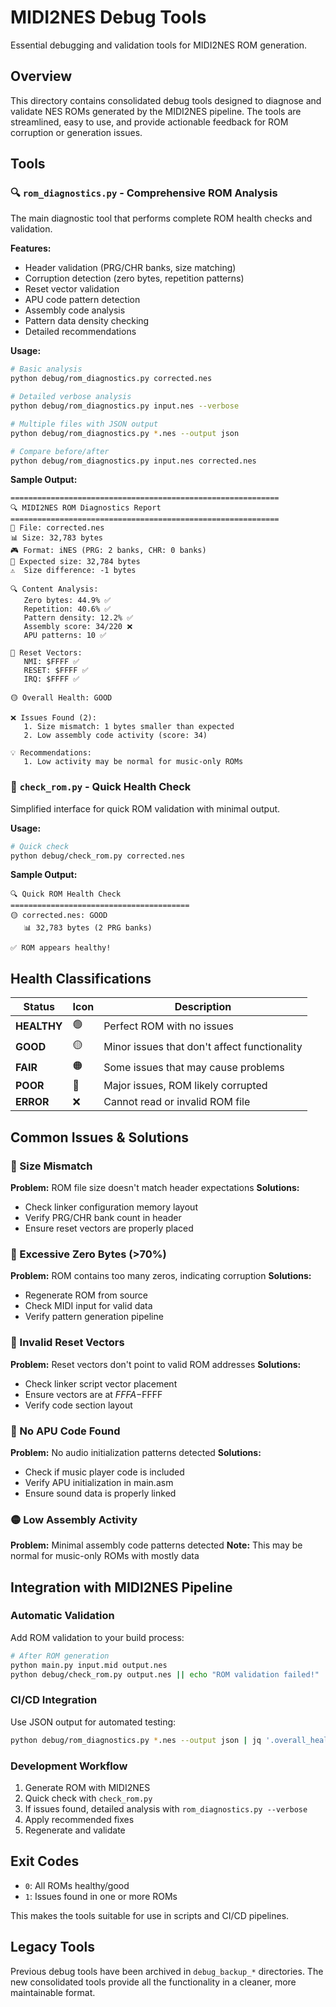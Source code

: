 # MIDI2NES Debug Tools

Essential debugging and validation tools for MIDI2NES ROM generation.

## Overview

This directory contains consolidated debug tools designed to diagnose and validate NES ROMs generated by the MIDI2NES pipeline. The tools are streamlined, easy to use, and provide actionable feedback for ROM corruption or generation issues.

## Tools

### 🔍 `rom_diagnostics.py` - Comprehensive ROM Analysis

The main diagnostic tool that performs complete ROM health checks and validation.

**Features:**
- Header validation (PRG/CHR banks, size matching)
- Corruption detection (zero bytes, repetition patterns)
- Reset vector validation
- APU code pattern detection  
- Assembly code analysis
- Pattern data density checking
- Detailed recommendations

**Usage:**
```bash
# Basic analysis
python debug/rom_diagnostics.py corrected.nes

# Detailed verbose analysis  
python debug/rom_diagnostics.py input.nes --verbose

# Multiple files with JSON output
python debug/rom_diagnostics.py *.nes --output json

# Compare before/after
python debug/rom_diagnostics.py input.nes corrected.nes
```

**Sample Output:**
```
============================================================
🔍 MIDI2NES ROM Diagnostics Report
============================================================
📁 File: corrected.nes
📊 Size: 32,783 bytes
🎮 Format: iNES (PRG: 2 banks, CHR: 0 banks)
📐 Expected size: 32,784 bytes
⚠️  Size difference: -1 bytes

🔍 Content Analysis:
   Zero bytes: 44.9% ✅
   Repetition: 40.6% ✅
   Pattern density: 12.2% ✅
   Assembly score: 34/220 ❌
   APU patterns: 10 ✅

🎯 Reset Vectors:
   NMI: $FFFF ✅
   RESET: $FFFF ✅
   IRQ: $FFFF ✅

🟡 Overall Health: GOOD

❌ Issues Found (2):
   1. Size mismatch: 1 bytes smaller than expected
   2. Low assembly code activity (score: 34)

💡 Recommendations:
   1. Low activity may be normal for music-only ROMs
```

### 🚀 `check_rom.py` - Quick Health Check

Simplified interface for quick ROM validation with minimal output.

**Usage:**
```bash
# Quick check
python debug/check_rom.py corrected.nes
```

**Sample Output:**
```
🔍 Quick ROM Health Check
========================================
🟡 corrected.nes: GOOD
   📊 32,783 bytes (2 PRG banks)

✅ ROM appears healthy!
```

## Health Classifications

| Status | Icon | Description |
|--------|------|-------------|
| **HEALTHY** | 🟢 | Perfect ROM with no issues |
| **GOOD** | 🟡 | Minor issues that don't affect functionality |
| **FAIR** | 🟠 | Some issues that may cause problems |
| **POOR** | 🔴 | Major issues, ROM likely corrupted |
| **ERROR** | ❌ | Cannot read or invalid ROM file |

## Common Issues & Solutions

### 🔴 Size Mismatch
**Problem:** ROM file size doesn't match header expectations
**Solutions:**
- Check linker configuration memory layout
- Verify PRG/CHR bank count in header
- Ensure reset vectors are properly placed

### 🔴 Excessive Zero Bytes (>70%)
**Problem:** ROM contains too many zeros, indicating corruption
**Solutions:**
- Regenerate ROM from source
- Check MIDI input for valid data
- Verify pattern generation pipeline

### 🔴 Invalid Reset Vectors
**Problem:** Reset vectors don't point to valid ROM addresses
**Solutions:**
- Check linker script vector placement
- Ensure vectors are at $FFFA-$FFFF
- Verify code section layout

### 🔴 No APU Code Found
**Problem:** No audio initialization patterns detected
**Solutions:**
- Check if music player code is included
- Verify APU initialization in main.asm
- Ensure sound data is properly linked

### 🟡 Low Assembly Activity
**Problem:** Minimal assembly code patterns detected
**Note:** This may be normal for music-only ROMs with mostly data

## Integration with MIDI2NES Pipeline

### Automatic Validation
Add ROM validation to your build process:

```bash
# After ROM generation
python main.py input.mid output.nes
python debug/check_rom.py output.nes || echo "ROM validation failed!"
```

### CI/CD Integration
Use JSON output for automated testing:

```bash
python debug/rom_diagnostics.py *.nes --output json | jq '.overall_health'
```

### Development Workflow
1. Generate ROM with MIDI2NES
2. Quick check with `check_rom.py`
3. If issues found, detailed analysis with `rom_diagnostics.py --verbose`
4. Apply recommended fixes
5. Regenerate and validate

## Exit Codes

- `0`: All ROMs healthy/good
- `1`: Issues found in one or more ROMs

This makes the tools suitable for use in scripts and CI/CD pipelines.

## Legacy Tools

Previous debug tools have been archived in `debug_backup_*` directories. The new consolidated tools provide all the functionality in a cleaner, more maintainable format.
